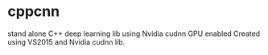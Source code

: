 # cppcnn
stand alone C++ deep learning lib using Nvidia cudnn GPU enabled
Created using VS2015 and Nvidia cudnn lib.
